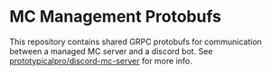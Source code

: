 # MC Management Protobufs

This repository contains shared GRPC protobufs for communication between a managed MC server and a discord bot. See [prototypicalpro/discord-mc-server](https://github.com/prototypicalpro/discord-mc-server) for more info.
